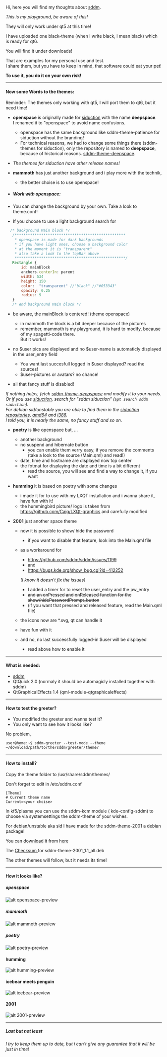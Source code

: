 Hi, here you will find my thoughts about [sddm](https://github.com/sddm/sddm "sddm").

_This is my playground, be aware of this!_

They will only work under qt5 at this time!

I have uploaded one black-theme (when I write black, I mean black) which is ready for qt6.

You will find it under downloads!

That are examples for my personal use and test.  
I share them, but you have to keep in mind, that software could eat your pet!

__To use it, you do it on your own risk!__

---

#### Now some Words to the themes:


Reminder: The themes only working with qt5, I will port them to qt6, but it need time!


- __openspace__ is originally made for [siduction](https://siduction.org "siduction homepage") with the name __deepspace__.  
  I renamed it to "openspace" to avoid name confusions.
  - openspace has the same background like sddm-theme-patience for siduction without the branding!
  - For technical reasons, we had to change some things there (sddm-themes for siduction), only the repository is named to __deepspace__, because of historical reasons.
 [sddm-theme-deepspace](https://github.com/siduction/sddm-theme-deepspace "the side on github").

 - _The themes for siduction have other release names!_

- __mammoth__ has just another background and i play more with the technik,  
  - the better choise is to use openspace!

- ##### Work with openspace:
 - You can change the background by your own. Take a look to theme.conf!
 - If you choose to use a light background search for
 
 ```qml
   /* background Main block */    
    /************************************************** 
     * openspace is made for dark backgrounds
     * if you have light ones, choose a background color
     * at the moment it is "transparent"
     * also take a look to the topBar above
     **************************************************/ 
    Rectangle {
        id: mainBlock
        anchors.centerIn: parent
        width: 534
        height: 150
        color:  "transparent" //"black" //"#053343"
        opacity: 0.25
        radius: 9
    }
    /* end background Main block */
```
 - be aware, the mainBlock is centered! (theme openspace) 
    - in mammoth the block is a bit deeper because of the pictures
    - remember, mammoth is my playground, it is hard to modify, because of my spagetti-code there.  
      But it works!
      
 - no $user pics are displayed and no $user-name is automaticly displayed in the user_entry field  
    - You want last succesfull logged in $user displayed? read the sources!
    - $user-pictures or avatars? no chance!
 
- all that fancy stuff is disabled!

_If nothing helps, fetch 
[sddm-theme-deepspace](https://github.com/siduction/sddm-theme-deepspace "the side on github")
and modify it to your needs.  
Or if you use [siduction](https://siduction.org "siduction homepage"), search for "sddm siduction" (`apt search sddm siduction`).  
For debian sid/unstable you are able to find them in the [siduction repositories](http://packages.siduction.org/ "packages.siduction.org/"), [amd64](http://packages.siduction.org/?Repositories:extra_amd64 "amd64") and [i386](http://packages.siduction.org/?Repositories:extra_i386 "i386").  
I told you, it is nearly the same, no fancy stuff and so on._

- __poetry__ is like openspace but, ... 
  - another background
  - no suspend and hibernate button
    - you can enable them verry easy, if you remove the comments  
     (take a look to the source (Main.qml) and read!)
  - date, time and hostname are displayed now top center
  - the fotmat for displaying the date and time is a bit different 
    - read the source, you will see and find a way to change it, if you want
    
- __humming__ it is based on poetry with some changes
  - i made it for to use with my LXQT installation and i wanna share it, have fun with it!
  - the hummingbird picture/ logo is taken from https://github.com/Caig/LXQt-graphics and carefully modified

- __2001__ just another space theme
  - now it is possible to show/ hide the password
    - if you want to disable that feature, look into the Main.qml file
   - as a workaround for 
        - https://github.com/sddm/sddm/issues/1199
        - and
        - https://bugs.kde.org/show_bug.cgi?id=412252
        
        _(I know it doesn't fix the issues)_
        - I added a timer for to reset the user_entry and the pw_entry
        - ~~and an onPressed and onReleased function for the show/hidePasswordPrompt_button~~
        - (if you want that pressed and released feature, read the Main.qml file)
        
    - the icons now are *.svg, qt can handle it
    - have fun with it
    - and no, no last successfully logged-in $user will be displayed
      - read above how to enable it
---

#### What is needed:

- [sddm](https://github.com/sddm/sddm "sddm")
- QtQuick 2.0 (normaly it should be automagicly installed together with sddm)
- QtGraphicalEffects 1.4 (qml-module-qtgraphicaleffects)

---

#### How to test the greeter?

- You modified the greeter and wanna test it?
- You only want to see how it looks like?

No problem,

```bsah
user@home:~$ sddm-greeter --test-mode --theme ~/download/path/to/the/sddm/greeter/theme/
```
---

#### How to install?

 Copy the theme folder to /usr/share/sddm/themes/
 
 Don't forget to edit in /etc/sddm.conf

 ```
 [Theme]
 # Current theme name
 Current=<your choise>  
```
In kf5/plasma you can use the sddm-kcm module ( kde-config-sddm) to choose via systemsettings the sddm-theme of your wishes.

 For debian/unstable aka sid I have made for the sddm-theme-2001 a debian package!
 
 You can [download](https://github.com/hhl/sddm-theme-hhl/tree/master/Download "Download directory") it from [here](https://github.com/hhl/sddm-theme-hhl/raw/master/Download/debian-unstable/sddm-theme-2001/sddm-theme-2001_1.1_all.deb "download 2001")
 
 The [Checksum ](https://github.com/hhl/sddm-theme-hhl/raw/master/Download/debian-unstable/sddm-theme-2001/Checksum "Checksum File for sddm-theme-2001_1.1_all.deb") for sddm-theme-2001_1.1_all.deb
 
 The other themes will follow, but it needs its time!
 
---
 
#### How it looks like?

##### openspace
![alt openspace-preview](https://github.com/hhl/sddm-theme-hhl/blob/master/openspace/images/preview.jpg "sddm-theme-openspace preview")

##### mammoth
![alt mammoth-preview](https://github.com/hhl/sddm-theme-hhl/blob/master/mammoth/images/preview.jpg "sddm-theme-mammoth preview")

##### poetry
![alt poetry-preview](https://github.com/hhl/sddm-theme-hhl/blob/master/poetry/images/preview.jpg "sddm-theme-poetry preview")

#### humming
![alt humming-preview](https://github.com/hhl/sddm-theme-hhl/blob/master/humming/images/preview.jpg "sddm-theme-humming preview")

#### icebear meets penguin
![alt icebear-preview](https://github.com/hhl/sddm-theme-hhl/blob/master/icebear/images/preview.jpg "sddm-theme-icebear preview")

#### 2001
![alt 2001-preview](https://github.com/hhl/sddm-theme-hhl/blob/master/2001/images/preview.jpg "sddm-theme-2001 preview")


---

##### Last but not least
 
_I try to keep them up to date, but i can't give any guarantee that it will be just in time!_
